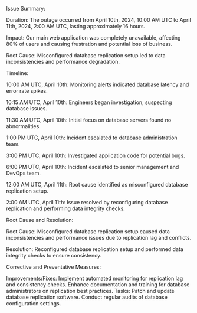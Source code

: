 Issue Summary:

Duration: The outage occurred from April 10th, 2024, 10:00 AM UTC to April 11th, 2024, 2:00 AM UTC, lasting approximately 16 hours.

Impact: Our main web application was completely unavailable, affecting 80% of users and causing frustration and potential loss of business.

Root Cause: Misconfigured database replication setup led to data inconsistencies and performance degradation.

Timeline:

10:00 AM UTC, April 10th: Monitoring alerts indicated database latency and error rate spikes.

10:15 AM UTC, April 10th: Engineers began investigation, suspecting database issues.

11:30 AM UTC, April 10th: Initial focus on database servers found no abnormalities.

1:00 PM UTC, April 10th: Incident escalated to database administration team.

3:00 PM UTC, April 10th: Investigated application code for potential bugs.

6:00 PM UTC, April 10th: Incident escalated to senior management and DevOps team.

12:00 AM UTC, April 11th: Root cause identified as misconfigured database replication setup.

2:00 AM UTC, April 11th: Issue resolved by reconfiguring database replication and performing data integrity checks.

Root Cause and Resolution:

Root Cause: Misconfigured database replication setup caused data inconsistencies and performance issues due to replication lag and conflicts.

Resolution: Reconfigured database replication setup and performed data integrity checks to ensure consistency.

Corrective and Preventative Measures:

Improvements/Fixes:
Implement automated monitoring for replication lag and consistency checks.
Enhance documentation and training for database administrators on replication best practices.
Tasks:
Patch and update database replication software.
Conduct regular audits of database configuration settings.